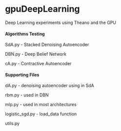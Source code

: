 # gpuDeepLearning
Deep Learning experiments using Theano and the GPU

#### Algorithms Testing
SdA.py - Stacked Denoising Autoencoder

DBN.py - Deep Belief Network

cA.py - Contractive Autoencoder

#### Supporting Files
dA.py - denoising autoencoder using in SdA

rbm.py - used in DBN

mlp.py - used in most architectures

logistic_sgd.py - load_data function

utils.py
